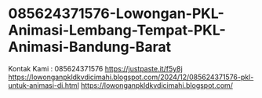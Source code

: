 # 085624371576-Lowongan-PKL-Animasi-Lembang-Tempat-PKL-Animasi-Bandung-Barat
Kontak Kami : 085624371576  https://justpaste.it/f5y8j  https://lowonganpkldkvdicimahi.blogspot.com/2024/12/085624371576-pkl-untuk-animasi-di.html  https://lowonganpkldkvdicimahi.blogspot.com/
